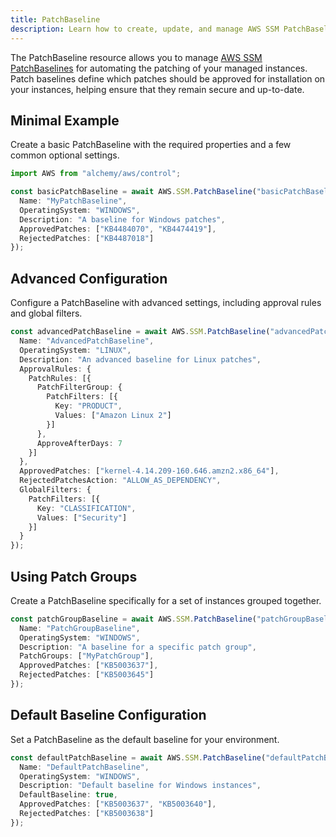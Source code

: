 ```yaml
---
title: PatchBaseline
description: Learn how to create, update, and manage AWS SSM PatchBaselines using Alchemy Cloud Control.
---
```


The PatchBaseline resource allows you to manage [AWS SSM PatchBaselines](https://docs.aws.amazon.com/ssm/latest/userguide/) for automating the patching of your managed instances. Patch baselines define which patches should be approved for installation on your instances, helping ensure that they remain secure and up-to-date.

## Minimal Example

Create a basic PatchBaseline with the required properties and a few common optional settings.

```ts
import AWS from "alchemy/aws/control";

const basicPatchBaseline = await AWS.SSM.PatchBaseline("basicPatchBaseline", {
  Name: "MyPatchBaseline",
  OperatingSystem: "WINDOWS",
  Description: "A baseline for Windows patches",
  ApprovedPatches: ["KB4484070", "KB4474419"],
  RejectedPatches: ["KB4487018"]
});
```

## Advanced Configuration

Configure a PatchBaseline with advanced settings, including approval rules and global filters.

```ts
const advancedPatchBaseline = await AWS.SSM.PatchBaseline("advancedPatchBaseline", {
  Name: "AdvancedPatchBaseline",
  OperatingSystem: "LINUX",
  Description: "An advanced baseline for Linux patches",
  ApprovalRules: {
    PatchRules: [{
      PatchFilterGroup: {
        PatchFilters: [{
          Key: "PRODUCT",
          Values: ["Amazon Linux 2"]
        }]
      },
      ApproveAfterDays: 7
    }]
  },
  ApprovedPatches: ["kernel-4.14.209-160.646.amzn2.x86_64"],
  RejectedPatchesAction: "ALLOW_AS_DEPENDENCY",
  GlobalFilters: {
    PatchFilters: [{
      Key: "CLASSIFICATION",
      Values: ["Security"]
    }]
  }
});
```

## Using Patch Groups

Create a PatchBaseline specifically for a set of instances grouped together.

```ts
const patchGroupBaseline = await AWS.SSM.PatchBaseline("patchGroupBaseline", {
  Name: "PatchGroupBaseline",
  OperatingSystem: "WINDOWS",
  Description: "A baseline for a specific patch group",
  PatchGroups: ["MyPatchGroup"],
  ApprovedPatches: ["KB5003637"],
  RejectedPatches: ["KB5003645"]
});
```

## Default Baseline Configuration

Set a PatchBaseline as the default baseline for your environment.

```ts
const defaultPatchBaseline = await AWS.SSM.PatchBaseline("defaultPatchBaseline", {
  Name: "DefaultPatchBaseline",
  OperatingSystem: "WINDOWS",
  Description: "Default baseline for Windows instances",
  DefaultBaseline: true,
  ApprovedPatches: ["KB5003637", "KB5003640"],
  RejectedPatches: ["KB5003638"]
});
```